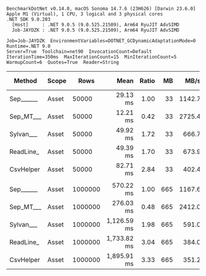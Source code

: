 ```

BenchmarkDotNet v0.14.0, macOS Sonoma 14.7.6 (23H626) [Darwin 23.6.0]
Apple M1 (Virtual), 1 CPU, 3 logical and 3 physical cores
.NET SDK 9.0.203
  [Host]     : .NET 9.0.5 (9.0.525.21509), Arm64 RyuJIT AdvSIMD
  Job-JAYDZK : .NET 9.0.5 (9.0.525.21509), Arm64 RyuJIT AdvSIMD

Job=Job-JAYDZK  EnvironmentVariables=DOTNET_GCDynamicAdaptationMode=0  Runtime=.NET 9.0  
Server=True  Toolchain=net90  InvocationCount=Default  
IterationTime=350ms  MaxIterationCount=15  MinIterationCount=5  
WarmupCount=6  Quotes=True  Reader=String  

```
| Method    | Scope | Rows    | Mean        | Ratio | MB  | MB/s   | ns/row | Allocated  | Alloc Ratio |
|---------- |------ |-------- |------------:|------:|----:|-------:|-------:|-----------:|------------:|
| Sep______ | Asset | 50000   |    29.13 ms |  1.00 |  33 | 1142.7 |  582.5 |   13.48 MB |        1.00 |
| Sep_MT___ | Asset | 50000   |    12.21 ms |  0.42 |  33 | 2725.4 |  244.2 |    13.6 MB |        1.01 |
| Sylvan___ | Asset | 50000   |    49.92 ms |  1.72 |  33 |  666.7 |  998.3 |   13.63 MB |        1.01 |
| ReadLine_ | Asset | 50000   |    49.39 ms |  1.70 |  33 |  673.9 |  987.7 |  119.44 MB |        8.86 |
| CsvHelper | Asset | 50000   |    82.71 ms |  2.84 |  33 |  402.4 | 1654.3 |   13.64 MB |        1.01 |
|           |       |         |             |       |     |        |        |            |             |
| Sep______ | Asset | 1000000 |   570.22 ms |  1.00 | 665 | 1167.6 |  570.2 |  260.41 MB |        1.00 |
| Sep_MT___ | Asset | 1000000 |   276.03 ms |  0.48 | 665 | 2412.0 |  276.0 |  267.18 MB |        1.03 |
| Sylvan___ | Asset | 1000000 | 1,126.59 ms |  1.98 | 665 |  591.0 | 1126.6 |  260.57 MB |        1.00 |
| ReadLine_ | Asset | 1000000 | 1,733.82 ms |  3.04 | 665 |  384.0 | 1733.8 | 2385.08 MB |        9.16 |
| CsvHelper | Asset | 1000000 | 1,895.91 ms |  3.33 | 665 |  351.2 | 1895.9 |  260.58 MB |        1.00 |
